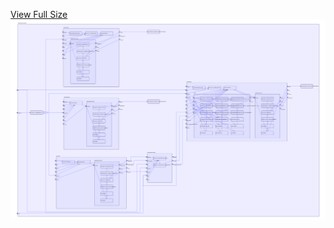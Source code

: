 [View Full Size](https://raw.githubusercontent.com/mingfang/terraform-k8s-modules/master/modules/examples/prometheus/diagram.svg?sanitize=true)<img src="diagram.svg"/>
